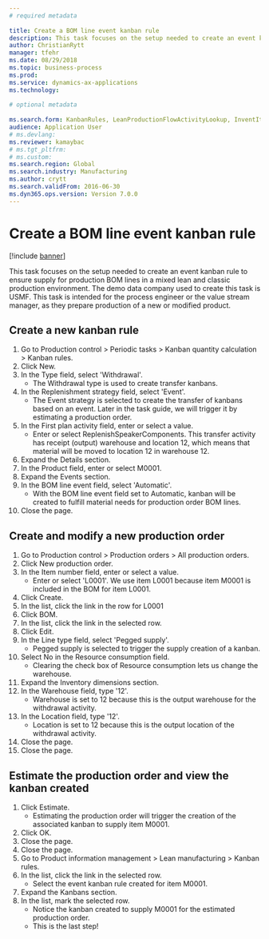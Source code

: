 ```yaml
--- 
# required metadata 
 
title: Create a BOM line event kanban rule
description: This task focuses on the setup needed to create an event kanban rule to ensure supply for production BOM lines in a mixed lean and classic production environment. 
author: ChristianRytt
manager: tfehr 
ms.date: 08/29/2018
ms.topic: business-process 
ms.prod:  
ms.service: dynamics-ax-applications 
ms.technology:  
 
# optional metadata 
 
ms.search.form: KanbanRules, LeanProductionFlowActivityLookup, InventItemIdLookupSimple, ProdTableListPage, ProdTableCreate, InventItemIdLookupPurchase, ProdTable, ProdBOM, ProdParmCostEstimation   
audience: Application User 
# ms.devlang:  
ms.reviewer: kamaybac
# ms.tgt_pltfrm:  
# ms.custom:  
ms.search.region: Global
ms.search.industry: Manufacturing
ms.author: crytt
ms.search.validFrom: 2016-06-30 
ms.dyn365.ops.version: Version 7.0.0 
---
```

# Create a BOM line event kanban rule

[!include [banner](../../includes/banner.md)]

This task focuses on the setup needed to create an event kanban rule to ensure supply for production BOM lines in a mixed lean and classic production environment. The demo data company used to create this task is USMF. This task is intended for the process engineer or the value stream manager, as they prepare production of a new or modified product.


## Create a new kanban rule
1. Go to Production control > Periodic tasks > Kanban quantity calculation > Kanban rules.
2. Click New.
3. In the Type field, select 'Withdrawal'.
    * The Withdrawal type is used to create transfer kanbans.  
4. In the Replenishment strategy field, select 'Event'.
    * The Event strategy is selected to create the transfer of kanbans based on an event. Later in the task guide, we will trigger it by estimating a production order.  
5. In the First plan activity field, enter or select a value.
    * Enter or select ReplenishSpeakerComponents. This transfer activity has receipt (output) warehouse and location 12, which means that material will be moved to location 12 in warehouse 12.  
6. Expand the Details section.
7. In the Product field, enter or select M0001.
8. Expand the Events section.
9. In the BOM line event field, select 'Automatic'.
    * With the BOM line event field set to Automatic, kanban will be created to fulfill material needs for production order BOM lines.  
10. Close the page.

## Create and modify a new production order
1. Go to Production control > Production orders > All production orders.
2. Click New production order.
3. In the Item number field, enter or select a value.
    * Enter or select 'L0001'. We use item L0001 because item M0001 is included in the BOM for item L0001.  
4. Click Create.
5. In the list, click the link in the row for L0001
6. Click BOM.
7. In the list, click the link in the selected row.
8. Click Edit.
9. In the Line type field, select 'Pegged supply'.
    * Pegged supply is selected to trigger the supply creation of a kanban.  
10. Select No in the Resource consumption field.
    * Clearing the check box of Resource consumption lets us change the warehouse.  
11. Expand the Inventory dimensions section.
12. In the Warehouse field, type '12'.
    * Warehouse is set to 12 because this is the output warehouse for the withdrawal activity.  
13. In the Location field, type '12'.
    * Location is set to 12 because this is the output location of the withdrawal activity.  
14. Close the page.
15. Close the page.

## Estimate the production order and view the kanban created
1. Click Estimate.
    * Estimating the production order will trigger the creation of the associated kanban to supply item M0001.  
2. Click OK.
3. Close the page.
4. Close the page.
5. Go to Product information management > Lean manufacturing > Kanban rules.
6. In the list, click the link in the selected row.
    * Select the event kanban rule created for item M0001.  
7. Expand the Kanbans section.
8. In the list, mark the selected row.
    * Notice the kanban created to supply M0001 for the estimated production order.  
    * This is the last step!  

